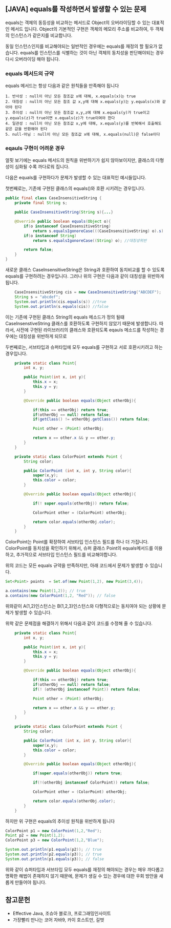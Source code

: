 ## \[JAVA\] equals를 작성하면서 발생할 수 있는 문제 

equals는 객체의 동등성을 비교하는 메서드로 Object의 오버라이딩할 수 있는 대표적인 메서드 입니다. Object의 기본적인 구현은 객체의 메모리 주소를 비교하여, 두 객체의 인스턴스가 같은지를 비교합니다. 

동일 인스턴스인지를 비교해야되는 일반적인 경우에는 equals를 재정의 할 필요가 없습니다. equals를 인스턴스를 식별하는 것이 아닌 객체의 동치성을 판단해야되는 경우 다시 오버라이딩 해야 됩니다. 

### equals 메서드의 규약 

equals 메서드는 항상 다음과 같은 원칙들을 만족해야 됩니다

```
1. 반사성 : null이 아닌 모든 참조값 x에 대해, x.equals(x)는 true
2. 대칭성 : null이 아닌 모든 참조 값 x,y에 대해 x.equals(y)는 y.equals(x)와 같아야 된다
3. 추이성 : null이 아닌 모든 참조값 x,y,z에 대해 x.equals(y)가 true이고 y.equals(z)가 true이면 x.equals(z)가 true이여야 한다
4. 일관성 : null이 아닌 모든 참조값 x,y에 대해, x.equals(y)를 반복해서 호출해도 같은 값을 반환해야 된다
5. null-아님 : null이 아닌 모든 참조값 x에 대해, x.equals(null)은 false이다 
```

### eqauls 구현이 어려운 경우 

얼핏 보기에는 equals 메서드의 원칙을 위반하기가 쉽지 않아보이지만, 클래스의 다형성이 심화될 수록 까다로워 집니다. 

다음은 equals를 구현하다가 문제가 발생할 수 있는 대표적인 예시들입니다.

첫번째로는, 기존에 구현된 클래스의 equals()와 호환 시키려는 경우입니다. 

```java
public final class CaseInsensitiveString {
	private final String s;

	public CaseInsensitiveString(String s){...}				

	@Override public boolean equals(Object o){
		if(o instanceof CaseInsensitiveString)
			return s.equalsIgonoreCase(((CaseInsensitiveString) o).s)
		if(o instanceof String)
			return s.equalsIgonoreCase((String) o); //대칭성위반 

		return false;
	}
}
```

새로운 클래스 CaseInsensitiveString은 String과 호환하여 동치비교를 할 수 있도록 equals를 구현하려는 경우입니다. 그러나 위의 구현은 다음과 같이 대칭성을 위반하게 됩니다.

```java
	CaseInsensitiveString cis = new CaseInsensitiveString("ABCDEF");
	String s = "abcdef";
	System.out.println(cis.equals(s)) //true
	System.out.println(s.equals(cis)) //false
```

이는 기존에 구현된 클래스 String의 equals 메소드가 정의 될떄 CaseInsenstiveString 클래스를 호환하도록 구현하지 않았기 때문에 발생합니다. 따라서, 사전에 구현된 라이브러리의 클래스와 호환되도록 eqauls 메소드를 작성하는 경우에는 대칭성을 위반하게 되므로  

두번째로는, 서브타입과 슈퍼타입에 모두 equals를 구현하고 서로 호환시키려고 하는 경우입니다.

```java
	private static class Point{
		int x, y;

		public Point(int x, int y){
			this.x = x;
			this.y = y;
		}

		@Override public boolean equals(Object otherObj){

			if(this == otherObj) return true;
			if(otherObj == null) return false;
			if(getClass() != otherObj.getClass()) return false;

			Point other = (Point) otherObj;

			return x == other.x && y == other.y;
		}
	}

	private static class ColorPoint extends Point {
		String color;

		public ColorPoint (int x, int y, String color){
			super(x,y);
			this.color = color; 
		}

		@Override public boolean equals(Object otherObj){

			if(! super.equals(otherObj)) return false;

			ColorPoint other = (ColorPoint) otherObj;

			return color.equals(otherObj.color);
		}
	}

```

ColorPoint는 Point를 확장하여 서브타입 인스턴스 필드를 하나 더 가집니다. 
ColorPoint를 동치성을 확인하기 위해서, 슈퍼 클래스 Point의 equals메서드를 이용하고, 추가적으로 서브타입 인스턴스 필드를 비교해야합니다.

위의 코드는 모든 equals 규약을 만족하지만, 아래 코드에서 문제가 발생할 수 있습니다.

```java
Set<Point> points  = Set.of(new Point(1,2), new Point(3,4));

a.contains(new Point(1,2)); // true
a.contains(new ColorPoint(1,2, "Red")); // false
```
위와같이 A(1,2)인스턴스는 B(1,2,3)인스턴스와 다형적으로는 동치여야 되는 상황에 문제가 발생할 수 있습니다.

위왁 같은 문제점을 해결하기 위해서 다음과 같이 코드를 수정해 줄 수 있습니다. 

```java
	private static class Point{
		int x, y;

		public Point(int x, int y){
			this.x = x;
			this.y = y;
		}

		@Override public boolean equals(Object otherObj){

			if(this == otherObj) return true;
			if(otherObj == null) return false;
			if(! (otherObj instanceof Point)) return false;

			Point other = (Point) otherObj;

			return x == other.x && y == other.y;
		}
	}

	private static class ColorPoint extends Point {
		String color;

		public ColorPoint (int x, int y, String color){
			super(x,y);
			this.color = color; 
		}

		@Override public boolean equals(Object otherObj){

			if(super.equals(otherObj)) return true;

			if(!(otherObj instanceof ColorPoint)) return false;

			ColorPoint other = (ColorPoint) otherObj;

			return color.equals(otherObj.color);
		}
	}

```

하지만 위 구현은 equals의 추이성 원칙을 위반하게 됩니다
```java
ColorPoint p1 = new ColorPoint(1,2,"Red");
Point p2 = new Point(1,2);
ColorPoint p3 = new ColorPoint(1,2,"Blue");

System.out.println(p1.equals(p2)); // true
System.out.println(p2.equals(p3)); // true
System.out.println(p1.equals(p3)); // false

```

위와 같이 슈퍼타입과 서브타입 모두 equals를 재정의 해야되는 경우는 매우 까다롭고 명확한 해법이 존재하지 않기 때문에, 문제가 생길 수 있는 경우에 대한 우회 방안을 새롭게 만들어야 됩니다.


## 참고문헌

- Effective Java, 조슈아 블로크, 프로그래밍인사이트 
- 가장빨리 만나는 코어 자바9, 카이 호스트만, 길벗 